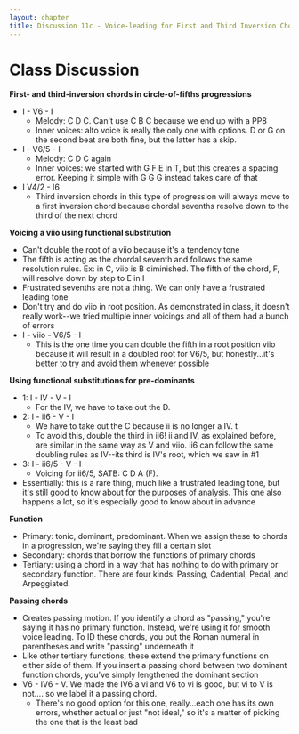 ```yaml
---
layout: chapter
title: Discussion 11c - Voice-leading for First and Third Inversion Chords
---
```


# Class Discussion

**First- and third-inversion chords in circle-of-fifths progressions**
- I - V6 - I
  - Melody: C D C. Can't use C B C because we end up with a PP8
  - Inner voices: alto voice is really the only one with options. D or G on the second beat are both fine, but the latter has a skip.
- I - V6/5 - I
  - Melody: C D C again
  - Inner voices: we started with G F E  in T, but this creates a spacing error. Keeping it simple with G G G instead takes care of that
- I V4/2 - I6
  - Third inversion chords in this type of progression will always move to a first inversion chord because chordal sevenths resolve down to the third of the next chord

**Voicing a viio using functional substitution**
- Can't double the root of a viio because it's a tendency tone
- The fifth is acting as the chordal seventh and follows the same resolution rules. Ex: in C, viio is B diminished. The fifth of the chord, F, will resolve down by step to E in I
- Frustrated sevenths are not a thing. We can only have a frustrated leading tone
- Don't try and do viio in root position. As demonstrated in class, it doesn't really work--we tried multiple inner voicings and all of them had a bunch of errors
- I - viio - V6/5 - I
  - This is the one time you can double the fifth in a root position viio because it will result in a doubled root for V6/5, but honestly...it's better to try and avoid them whenever possible

**Using functional substitutions for pre-dominants**
- 1: I - IV - V - I
  - For the IV, we have to take out the D. 
- 2: I - ii6 - V - I
  - We have to take out the C because ii is no longer a IV. t
  - To avoid this, double the third in ii6! ii and IV, as explained before, are similar in the same way as V and viio. ii6 can follow the same doubling rules as IV--its third is IV's root, which we saw in #1
- 3: I - ii6/5 - V - I
  - Voicing for ii6/5, SATB: C D A (F). 
- Essentially: this is a rare thing, much like a frustrated leading tone, but it's still good to know about for the purposes of analysis. This one also happens a lot, so it's especially good to know about in advance

**Function**
- Primary: tonic, dominant, predominant. When we assign these to chords in a progression, we're saying they fill a certain slot
- Secondary: chords that borrow the functions of primary chords
- Tertiary: using a chord in a way that has nothing to do with primary or secondary function. There are four kinds: Passing, Cadential, Pedal, and Arpeggiated.

**Passing chords**
- Creates passing motion. If you identify a chord as "passing," you're saying it has no primary function. Instead, we're using it for smooth voice leading. To ID these chords, you put the Roman numeral in parentheses and write "passing" underneath it
- Like other tertiary functions, these extend the primary functions on either side of them. If you insert a passing chord between two dominant function chords, you've simply lengthened the dominant section
- V6 - IV6 - V. We made the IV6 a vi and V6 to vi is good, but vi to V is not.... so we label it a passing chord.
  - There's no good option for this one, really...each one has its own errors, whether actual or just "not ideal," so it's a matter of picking the one that is the least bad

